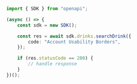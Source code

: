 <!-- Start SDK Example Usage -->


```typescript
import { SDK } from "openapi";

(async () => {
    const sdk = new SDK();

    const res = await sdk.drinks.searchDrink({
        code: "Account Usability Borders",
    });

    if (res.statusCode == 200) {
        // handle response
    }
})();

```
<!-- End SDK Example Usage -->